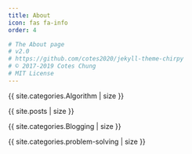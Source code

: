 ```yaml
---
title: About
icon: fas fa-info
order: 4

# The About page
# v2.0
# https://github.com/cotes2020/jekyll-theme-chirpy
# © 2017-2019 Cotes Chung
# MIT License
---
```


{{ site.categories.Algorithm | size }}

{{ site.posts | size }}

{{ site.categories.Blogging | size }}

{{ site.categories.problem-solving | size }}
